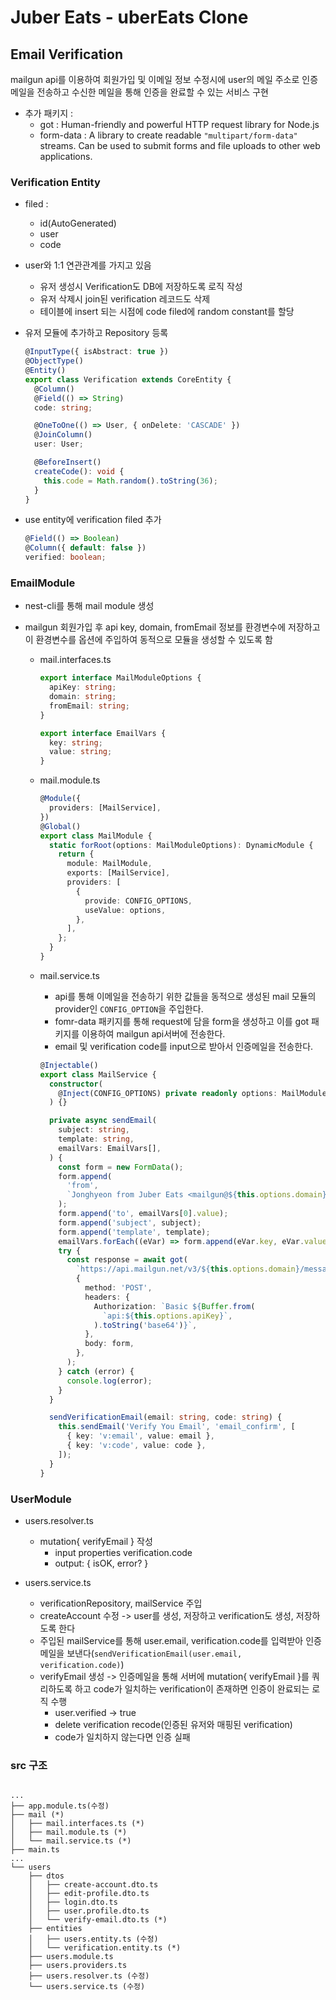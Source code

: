 # Juber Eats - uberEats Clone
## Email Verification

mailgun api를 이용하여 회원가입 및 이메일 정보 수정시에 user의 메일 주소로 인증 메일을 전송하고 수신한 메일을 통해 인증을 완료할 수 있는 서비스 구현

- 추가 패키지 : 
	- got : Human-friendly and powerful HTTP request library for Node.js
	- form-data : A library to create readable `"multipart/form-data"` streams. Can be used to submit forms and file uploads to other web applications.

### Verification Entity 

- filed :

	- id(AutoGenerated)
	- user
	- code

- user와 1:1 연관관계를 가지고 있음

	- 유저 생성시 Verification도 DB에 저장하도록 로직 작성
	- 유저 삭제시 join된 verification 레코드도 삭제
	- 테이블에 insert 되는 시점에 code filed에 random constant를 할당

- 유저 모듈에 추가하고 Repository 등록

	```typescript
	@InputType({ isAbstract: true })
	@ObjectType()
	@Entity()
	export class Verification extends CoreEntity {
	  @Column()
	  @Field(() => String)
	  code: string;
	
	  @OneToOne(() => User, { onDelete: 'CASCADE' })
	  @JoinColumn()
	  user: User;
	
	  @BeforeInsert()
	  createCode(): void {
	    this.code = Math.random().toString(36);
	  }
	}
	```

- use entity에 verification filed 추가

	```typescript
	@Field(() => Boolean)
	@Column({ default: false })
	verified: boolean;
	```

	

### EmailModule

- nest-cli를 통해 mail module 생성

- mailgun 회원가입 후 api key, domain, fromEmail 정보를 환경변수에 저장하고 이 환경변수를 옵션에 주입하여 동적으로 모듈을 생성할 수 있도록 함

	- mail.interfaces.ts

		```typescript
		export interface MailModuleOptions {
		  apiKey: string;
		  domain: string;
		  fromEmail: string;
		}
		
		export interface EmailVars {
		  key: string;
		  value: string;
		}
		```

	- mail.module.ts

		```typescript
		@Module({
		  providers: [MailService],
		})
		@Global()
		export class MailModule {
		  static forRoot(options: MailModuleOptions): DynamicModule {
		    return {
		      module: MailModule,
		      exports: [MailService],
		      providers: [
		        {
		          provide: CONFIG_OPTIONS,
		          useValue: options,
		        },
		      ],
		    };
		  }
		}
		```

	- mail.service.ts

		- api를 통해 이메일을 전송하기 위한 값들을 동적으로 생성된 mail 모듈의 provider인 `CONFIG_OPTION`을 주입한다.
		- fomr-data 패키지를 통해 request에 담을 form을 생성하고 이를 got 패키지를 이용하여 mailgun api서버에 전송한다.
		- email 및 verification code를 input으로 받아서 인증메일을 전송한다.

		```typescript
		@Injectable()
		export class MailService {
		  constructor(
		    @Inject(CONFIG_OPTIONS) private readonly options: MailModuleOptions,
		  ) {}
		
		  private async sendEmail(
		    subject: string,
		    template: string,
		    emailVars: EmailVars[],
		  ) {
		    const form = new FormData();
		    form.append(
		      'from',
		      `Jonghyeon from Juber Eats <mailgun@${this.options.domain}>`,
		    );
		    form.append('to', emailVars[0].value);
		    form.append('subject', subject);
		    form.append('template', template);
		    emailVars.forEach((eVar) => form.append(eVar.key, eVar.value));
		    try {
		      const response = await got(
		        `https://api.mailgun.net/v3/${this.options.domain}/messages`,
		        {
		          method: 'POST',
		          headers: {
		            Authorization: `Basic ${Buffer.from(
		              `api:${this.options.apiKey}`,
		            ).toString('base64')}`,
		          },
		          body: form,
		        },
		      );
		    } catch (error) {
		      console.log(error);
		    }
		  }
		
		  sendVerificationEmail(email: string, code: string) {
		    this.sendEmail('Verify You Email', 'email_confirm', [
		      { key: 'v:email', value: email },
		      { key: 'v:code', value: code },
		    ]);
		  }
		}
		```

		

### UserModule

- users.resolver.ts
	- mutation{ verifyEmail } 작성
		- input properties verification.code
		- output: { isOK, error? }

- users.service.ts
	- verificationRepository, mailService 주입
	- createAccount 수정 -> user를 생성, 저장하고 verification도 생성, 저장하도록 한다
	- 주입된 mailService를 통해 user.email, verification.code를 입력받아 인증메일을 보낸다(`sendVerificationEmail(user.email, verification.code)`)
	- verifyEmail 생성 -> 인증메일을 통해 서버에 mutation{ verifyEmail }를 쿼리하도록 하고 code가 일치하는 verification이 존재하면 인증이 완료되는 로직 수행
		- user.verified -> true
		- delete verification recode(인증된 유저와 매핑된 verification) 
		- code가 일치하지 않는다면 인증 실패



### src 구조

```shell

...
├── app.module.ts(수정)
├── mail (*)
│   ├── mail.interfaces.ts (*)
│   ├── mail.module.ts (*)
│   └── mail.service.ts (*)
├── main.ts
...
└── users
    ├── dtos
    │   ├── create-account.dto.ts
    │   ├── edit-profile.dto.ts
    │   ├── login.dto.ts
    │   ├── user.profile.dto.ts
    │   └── verify-email.dto.ts (*)
    ├── entities
    │   ├── users.entity.ts (수정)
    │   └── verification.entity.ts (*)
    ├── users.module.ts 
    ├── users.providers.ts
    ├── users.resolver.ts (수정)
    └── users.service.ts (수정)

```



